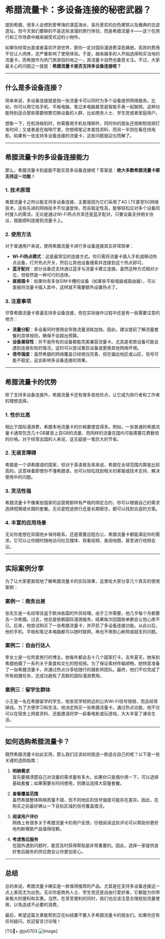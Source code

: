 # 希腊流量卡：多设备连接的秘密武器？

提到希腊，很多人会想到爱琴海的湛蓝海水、圣托里尼的白色建筑以及雅典的古迹遗址。但今天我们要聊的不是这些浪漫的旅行体验，而是希腊流量卡——这个在旅行和工作场景中越来越受欢迎的小物件。

如果你经常出差或者喜欢环游世界，那你一定对国际漫游费深恶痛绝。高昂的费用不仅让人肉疼，还严重影响了使用体验。于是，越来越多的人开始选择购买当地的流量卡，而希腊作为热门旅游目的地之一，其流量卡自然也备受关注。不过，大家最关心的问题之一就是：**希腊流量卡是否支持多设备连接呢？**

---

## 什么是多设备连接？

简单来说，多设备连接就是指一张流量卡可以同时为多个设备提供网络服务。比如，你可以用它给手机、平板电脑、笔记本电脑甚至是智能手表一起联网。这种功能特别适合那些需要频繁切换设备的人群，比如商务人士、学生党或者家庭用户。

想象一下，在机场候机时，你需要用手机处理邮件，同时你的朋友还想刷短视频打发时间；又或者是在咖啡厅里，你想用笔记本查找资料，而另一半则在看在线电影。如果有一张支持多设备连接的流量卡，这些问题就迎刃而解了。

---

## 希腊流量卡的多设备连接能力

那么，希腊流量卡到底能不能实现多设备连接呢？答案是：**绝大多数希腊流量卡都支持这一功能！**

### 1. **技术原理**
希腊流量卡之所以能支持多设备连接，主要是因为它们采用了4G LTE甚至5G网络技术。这些先进的网络技术不仅速度快，而且稳定性高，能够轻松应对多个设备同时接入的需求。无论是通过Wi-Fi热点共享还是蓝牙配对，只要设备支持相关协议，就能顺利连接到流量卡上。

### 2. **使用方法**
对于普通用户来说，使用希腊流量卡进行多设备连接其实非常简单：

- **Wi-Fi热点模式**：这是最常见的连接方式。你只需将流量卡插入手机或移动热点设备，打开热点开关，然后让其他设备搜索并连接到这个热点即可。
- **蓝牙配对**：部分设备还支持通过蓝牙与流量卡建立连接。虽然这种方式相对少见，但依然是一种可行的选择。
- **直接插卡**：如果你有多张SIM卡槽的设备（如某些平板电脑或路由器），可以直接将流量卡插入其中，这样就不需要额外设置热点了。

### 3. **注意事项**
尽管希腊流量卡普遍支持多设备连接，但在实际操作过程中还是有一些需要注意的地方：

- **流量分配**：多设备同时使用会导致流量消耗加快。因此，建议提前了解流量套餐的具体规则，确保不会超出预算。
- **设备兼容性**：并不是所有的设备都能完美兼容流量卡。尤其是老款设备可能会遇到连接失败的情况，这时可以尝试重启设备或更换其他网络环境。
- **信号强度**：虽然希腊的网络覆盖已经相当完善，但在偏远地区或山区，信号可能不稳定，这会影响多设备连接的效果。

---

## 希腊流量卡的优势

除了支持多设备连接外，希腊流量卡还有很多其他优点，让它成为旅行者和工作者的理想选择。

### 1. **性价比高**
相比于国际漫游费，希腊本地流量卡的价格要便宜得多。例如，一张普通的希腊流量卡通常包含几十GB甚至上百GB的流量，而同样的流量在国内可能需要花费数倍的价格。对于经常出国的人来说，这无疑是一笔巨大的节省。

### 2. **无语言障碍**
希腊是一个讲希腊语的国家，但对于英语普及率来说，希腊在全球范围内算是比较高的。这意味着即使你不懂希腊语，也可以轻松找到相关的客服或技术支持，解决使用中的问题。

### 3. **灵活性强**
希腊流量卡不像某些国家的运营商那样有严格的绑定合约，你可以根据自己的需求选择短期或长期的套餐。无论是短途旅行还是长期居住，都可以找到合适的方案。

### 4. **丰富的应用场景**
无论你是想在异国他乡保持联系，还是需要远程办公，希腊流量卡都能满足你的需求。它可以让你随时随地访问社交媒体、观看视频、查阅地图，甚至进行视频会议。

---

## 实际案例分享

为了让大家更直观地了解希腊流量卡的实际效果，这里给大家分享几个真实的使用案例：

### 案例一：商务出差
张先生是一名经常往返于欧洲各国的外贸经理。由于工作需要，他几乎每个月都要去一次希腊。过去，他总是依赖国际漫游服务，结果每次回国账单都会让他心疼不已。后来，他尝试购买了一张希腊流量卡，并开启了多设备连接功能。从此以后，他的手机、平板和笔记本电脑都可以随时联网，再也不用担心断网或超支的问题。

### 案例二：自由行达人
李女士是一位热爱旅行的博主，她每年都会去十几个国家打卡。去年夏天，她来到希腊拍摄了一系列关于美食和文化的短视频。为了保证素材传输顺畅，她特意准备了一张希腊流量卡，并通过热点分享给随行的摄影师团队。最终，他们不仅完成了所有拍摄任务，还成功避免了高额的国际漫游费用。

### 案例三：留学生群体
小王是一名在希腊留学的学生，他发现学校附近的公共Wi-Fi信号很弱，而且经常掉线。为了方便学习和生活，他决定购买一张希腊流量卡。通过热点功能，他不仅可以在宿舍上网查资料，还能邀请同学一起看电影或玩游戏，大大丰富了课余生活。

---

## 如何选购希腊流量卡？

既然希腊流量卡如此实用，那么我们应该如何挑选一款适合自己的呢？以下是一些关键的选购指南：

1. **明确需求**  
   首先要搞清楚自己对流量的需求量有多大。如果你只是偶尔用一下，可以选择基础套餐；如果需要长时间使用，则建议选择大容量套餐。

2. **查看覆盖范围**  
   虽然希腊整体网络质量不错，但不同地区的信号强度可能存在差异。因此，在购买之前最好确认一下目标区域的信号覆盖情况。

3. **阅读用户评价**  
   网络上有很多关于希腊流量卡的用户反馈，仔细阅读这些评论可以帮助你更好地判断哪款产品值得信赖。

4. **考虑售后服务**  
   在国外遇到问题时，能否及时获得帮助是非常重要的。因此，选择一家提供良好售后服务的供应商会让你更加安心。

---

## 总结

总的来说，希腊流量卡确实是一款值得推荐的产品，尤其是在支持多设备连接这一点上表现尤为出色。无论你是商务人士、学生党还是自由行爱好者，它都能为你带来极大的便利和实惠。当然，在享受便利的同时，我们也应该注意合理规划流量使用，以免造成不必要的浪费。

最后，希望这篇文章能帮到正在纠结要不要入手希腊流量卡的朋友们。如果你还有任何疑问，欢迎留言讨论哦！

[TG💪+ @jx0703 ![Image](https://github.com/user-attachments/assets/dbca1d08-cadb-493c-b0ec-ad6f7a83f270)]
